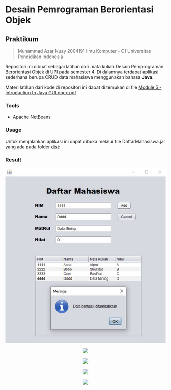 # Desain Pemrograman Berorientasi Objek

## Praktikum 
> Muhammad Azar Nuzy 
> 2004191
> Ilmu Komputer - C1
> Universitas Pendidikan Indonesia

Repositori ini dibuat sebagai latihan dari mata kuliah Desain Pemprograman Berorientasi Objek di UPI pada semester 4. Di dalamnya terdapat aplikasi sederhana berupa CRUD data mahasiswa menggunakan bahasa **Java**.

Materi latihan dari kode di repositori ini dapat di temukan di file  [Module 5 - Introduction to Java GUI.docx.pdf](https://github.com/azarnuzy/LATIHAN5DPBO2022.git)

### Tools
- Apache NetBeans

### Usage

Untuk menjalankan aplikasi ini dapat dibuka melalui file DaftarMahasiswa.jar yang ada pada folder [dist](https://github.com/azarnuzy/LATIHAN5DPBO2022/tree/master/dist):

### Result
<p align="center">
    <img src="https://github.com/azarnuzy/LATIHAN5DPBO2022/blob/master/ScreenShot/addDataSuccess.jpg">
</p>
<p align="center">
    <img src="https://github.com/azarnuzy/LATIHAN5DPBO2022/tree/master/ScreenShot/addDataFail.jpg">
</p>
<p align="center">
    <img src="https://github.com/azarnuzy/LATIHAN5DPBO2022/tree/master/ScreenShot/updateSuccess.jpg">
</p>
<p align="center">
    <img src="https://github.com/azarnuzy/LATIHAN5DPBO2022/tree/master/ScreenShot/updateFailed.jpg">

</p>
<p align="center">
    <img src="https://github.com/azarnuzy/LATIHAN5DPBO2022/tree/master/ScreenShot/delete.jpg">
</p>

